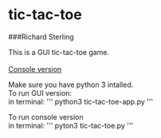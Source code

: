 # tic-tac-toe
###Richard Sterling

This is a GUI tic-tac-toe game.
<br>
<br>
[Console version](https://github.com/rSterling319/tic-tac-toe/blob/master/tic-tac-toe.py)
<br>

Make sure you have python 3 intalled.<br>
To run GUI version:<br>
  in terminal:
    '''
    python3 tic-tac-toe-app.py
    '''

To run console version<br>
  in terminal:
  '''
  pyton3 tic-tac-toe.py
  '''
